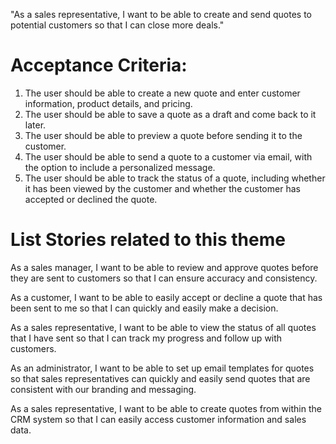  "As a sales representative, I want to be able to create and send quotes to potential customers so that I can close more deals."

# Acceptance Criteria:
1. The user should be able to create a new quote and enter customer information, product details, and pricing.
3. The user should be able to save a quote as a draft and come back to it later.
4. The user should be able to preview a quote before sending it to the customer.
5. The user should be able to send a quote to a customer via email, with the option to include a personalized message.
6. The user should be able to track the status of a quote, including whether it has been viewed by the customer and whether the customer has accepted or declined the quote.


# List Stories related to this theme
As a sales manager, I want to be able to review and approve quotes before they are sent to customers so that I can ensure accuracy and consistency.

As a customer, I want to be able to easily accept or decline a quote that has been sent to me so that I can quickly and easily make a decision.

As a sales representative, I want to be able to view the status of all quotes that I have sent so that I can track my progress and follow up with customers.

As an administrator, I want to be able to set up email templates for quotes so that sales representatives can quickly and easily send quotes that are consistent with our branding and messaging.

As a sales representative, I want to be able to create quotes from within the CRM system so that I can easily access customer information and sales data.
